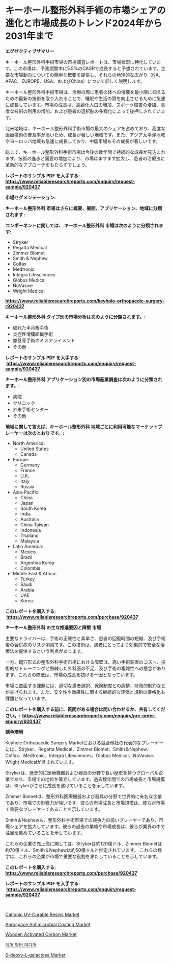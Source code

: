 <p><h1>キーホール整形外科手術の市場シェアの進化と市場成長のトレンド2024年から2031年まで</h1></p><p><strong>エグゼクティブサマリー</strong></p>
<p><p>キーホール整形外科手術市場の市場調査レポートは、市場状況に特化しています。この市場は、予測期間中に5.5%のCAGRで成長すると予想されています。主要な市場動向についての簡単な概要を提供し、それらの地理的な広がり（NA、APAC、EUROPE、USA、およびChina）について詳しく説明します。</p><p>キーホール整形外科手術市場は、治療の際に患者の体への侵襲を最小限に抑えるための最新の技術を取り入れることで、睡眠や生活の質を向上させるために急速に成長しています。市場の成長は、高齢化人口の増加、スポーツ障害の増加、高度な技術の利用の増加、および患者の選択肢の多様化によって後押しされています。</p><p>北米地域は、キーホール整形外科手術市場の最大のシェアを占めており、高度な医療技術の普及率が高いため、成長が著しい地域です。また、アジア太平洋地域やヨーロッパ地域も急速に成長しており、中国市場もその成長が著しいです。</p><p>総じて、キーホール整形外科手術市場は今後の数年間で持続的な成長が見込まれます。技術の進歩と需要の増加により、市場はますます拡大し、患者の治療法に革新的なアプローチをもたらすでしょう。</p></p>
<p><strong>レポートのサンプル PDF を入手する: <a href="https://www.reliableresearchreports.com/enquiry/request-sample/920437">https://www.reliableresearchreports.com/enquiry/request-sample/920437</a></strong></p>
<p><strong>市場セグメンテーション:</strong></p>
<p><strong> キーホール整形外科 市場はさらに概要、展開、アプリケーション、地域に分類されます :</strong></p>
<p><strong>コンポーネントに関しては、 キーホール整形外科 市場は次のように分類されます: &nbsp;</strong></p>
<p><ul><li>Stryker</li><li>Regatta Medical</li><li>Zimmer Biomet</li><li>Smith & Nephew</li><li>Colfax</li><li>Medtronic</li><li>Integra Lifesciences</li><li>Globus Medical</li><li>NuVasive</li><li>Wright Medical</li></ul></p>
<p><strong><a href="https://www.reliableresearchreports.com/keyhole-orthopaedic-surgery-r920437">https://www.reliableresearchreports.com/keyhole-orthopaedic-surgery-r920437</a></strong></p>
<p><strong> キーホール整形外科 タイプ別の市場分析は次のように分類されます。:</strong></p>
<p><ul><li>破れた半月板手術</li><li>炎症性滑膜組織手術</li><li>膝蓋骨手術のミスアライメント</li><li>その他</li></ul></p>
<p><strong>レポートのサンプル PDF を入手する: &nbsp;<a href="https://www.reliableresearchreports.com/enquiry/request-sample/920437">https://www.reliableresearchreports.com/enquiry/request-sample/920437</a></strong></p>
<p><strong> キーホール整形外科 アプリケーション別の市場産業調査は次のように分類されます。:</strong></p>
<p><ul><li>病院</li><li>クリニック</li><li>外来手術センター</li><li>その他</li></ul></p>
<p><strong>地域に関して言えば、キーホール整形外科 地域ごとに利用可能なマーケットプレーヤーは次のとおりです。:</strong></p>
<p><ul>
    <li>
        North America:
        <ul>
            <li>United States</li>
            <li>Canada</li>
        </ul>
    </li>
    <li>
        Europe:
        <ul>
            <li>Germany</li>
            <li>France</li>
            <li>U.K.</li>
            <li>Italy</li>
            <li>Russia</li>
        </ul>
    </li>
    <li>
        Asia-Pacific:
        <ul>
            <li>China</li>
            <li>Japan</li>
            <li>South Korea</li>
            <li>India</li>
            <li>Australia</li>
            <li>China Taiwan</li>
            <li>Indonesia</li>
            <li>Thailand</li>
            <li>Malaysia</li>
        </ul>
    </li>
    <li>
        Latin America:
        <ul>
            <li>Mexico</li>
            <li>Brazil</li>
            <li>Argentina Korea</li>
            <li>Colombia</li>
        </ul>
    </li>
    <li>
        Middle East & Africa:
        <ul>
            <li>Turkey</li>
            <li>Saudi</li>
            <li>Arabia</li>
            <li>UAE</li>
            <li>Korea</li>
        </ul>
    </li>
    </ul></p>
<p><strong>このレポートを購入する: &nbsp;<a href="https://www.reliableresearchreports.com/purchase/920437">https://www.reliableresearchreports.com/purchase/920437</a></strong></p>
<p><strong>キーホール整形外科 の主な推進要因と障壁 市場</strong></p>
<p><p>主要なドライバーは、手術の正確性と素早さ、患者の回復時間の短縮、及び手術後の合併症のリスク削減です。この技術は、患者にとってより効果的で安全な治療法を提供するという利点があります。</p><p>一方、鍵穴形式の整形外科手術市場における障壁は、高い手術装置のコスト、技術的なトレーニングと熟練した外科医の不足、及び手術の複雑性への懸念があります。これらの障壁は、市場の成長を妨げる一因となっています。</p><p>市場に直面する課題には、適切な患者選択、保険制度との調整、財政的制約などが挙げられます。また、安全性や効果性に関する継続的な評価と規制の厳格化も課題となっています。</p></p>
<p><strong>このレポートを購入する前に、質問がある場合は問い合わせるか、共有してください。:&nbsp; <a href="https://www.reliableresearchreports.com/enquiry/pre-order-enquiry/920437">https://www.reliableresearchreports.com/enquiry/pre-order-enquiry/920437</a></strong></p>
<p><strong>競争環境</strong></p>
<p><p>Keyhole Orthopaedic Surgery Marketにおける競合他社の代表的なプレーヤーには、Stryker、Regatta Medical、Zimmer Biomet、Smith＆Nephew、Colfax、Medtronic、Integra Lifesciences、Globus Medical、NuVasive、Wright Medicalが含まれています。 </p><p>Strykerは、歴史的に医療機器および器具の分野で長い歴史を持つグローバル企業であり、市場での地位を確立しています。過去数年間での市場成長と市場規模は、Strykerがさらに成長を遂げていることを示しています。</p><p>Zimmer Biometは、整形外科医療機器および器具の分野で世界的に有名な企業であり、市場での影響力が強いです。彼らの市場成長と市場規模は、彼らが市場で重要なプレーヤーであることを示しています。</p><p>Smith＆Nephewも、整形外科手術市場での競争力の高いプレーヤーであり、市場シェアを拡大しています。彼らの過去の業績や市場成長は、彼らが業界の中で注目を集めていることを示しています。</p><p>これらの企業の売上高に関しては、Strykerは約120億ドル、Zimmer Biometは約70億ドル、Smith＆Nephewは約50億ドルと推定されています。 これらの数字は、これらの企業が市場で重要な役割を果たしていることを示しています。</p></p>
<p><strong>このレポートを購入する: &nbsp; <a href="https://www.reliableresearchreports.com/purchase/920437">https://www.reliableresearchreports.com/purchase/920437</a></strong></p>
<p><strong>レポートのサンプル PDF を入手する: &nbsp;<a href="https://www.reliableresearchreports.com/enquiry/request-sample/920437">https://www.reliableresearchreports.com/enquiry/request-sample/920437</a></strong><strong></strong></p>
<p>&nbsp;</p>
<p><p><a href="https://www.linkedin.com/pulse/insights-cationic-uv-curable-resins-market-size-analysing-gnkfe?trackingId=1hre4PDo9a0guWzgyTfOhA%3D%3D">Cationic UV-Curable Resins Market</a></p><p><a href="https://issuu.com/reportprime-2/docs/aerospace-antimicrobial-coating-market-size-2030.p">Aerospace Antimicrobial Coating Market</a></p><p><a href="https://issuu.com/reportprime-2/docs/wooden-activated-carbon-market-size-2030.pptx">Wooden Activated Carbon Market</a></p><p><a href="https://github.com/vdhdwjyp90142/Market-Research-Report-List-1/blob/main/802470525377.md">에어 필터 미디어</a></p><p><a href="https://www.linkedin.com/pulse/6-deoxy-l-galactose-market-insights-players-forecast-till-4fqhe?trackingId=odRvtJdez6hXQDUIgvyclA%3D%3D">6-deoxy-L-galactose Market</a></p></p>